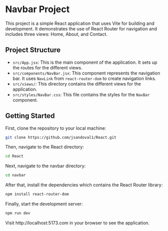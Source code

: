 # Navbar Project

This project is a simple React application that uses Vite for building and development. It demonstrates the use of React Router for navigation and includes three views: Home, About, and Contact.

## Project Structure

- `src/App.jsx`: This is the main component of the application. It sets up the routes for the different views.
- `src/components/NavBar.jsx`: This component represents the navigation bar. It uses `NavLink` from `react-router-dom` to create navigation links.
- `src/views/`: This directory contains the different views for the application.
- `src/styles/NavBar.css`: This file contains the styles for the `NavBar` component.

## Getting Started

First, clone the repository to your local machine:

```sh
git clone https://github.com/jsandoval1/React.git
```


Then, navigate to the React directory:
```sh
cd React
```

Next, navigate to the navbar directory:
```sh
cd navbar
```

After that, install the dependencies which contains the React Router library:
```sh
npm install react-router-dom
```

Finally, start the development server:
```sh
npm run dev
```

Visit http://localhost:5173.com in your browser to see the application.